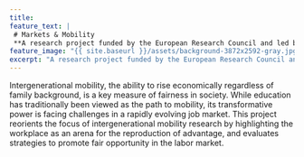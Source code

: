 ```yaml
---
title: 
feature_text: | 
 # Markets & Mobility
 **A research project funded by the European Research Council and led by Per Engzell at University College London.**
feature_image: "{{ site.baseurl }}/assets/background-3872x2592-gray.jpg"
excerpt: "A research project funded by the European Research Council and led by Per Engzell at University College London."
---
```


Intergenerational mobility, the ability to rise economically regardless of family background, is a key measure of fairness in society. While education has traditionally been viewed as the path to mobility, its transformative power is facing challenges in a rapidly evolving job market. This project reorients the focus of intergenerational mobility research by highlighting the workplace as an arena for the reproduction of advantage, and evaluates strategies to promote fair opportunity in the labor market.
